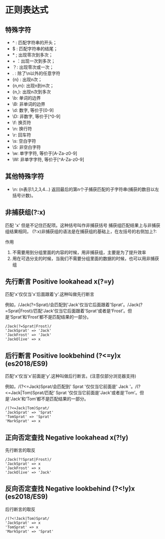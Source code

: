 # 正则表达式

## 特殊字符
- ^ : 匹配字符串的开头；
- $ : 匹配字符串的结尾；
- \* ; 出现零次到多次；
- \+ ：出现一次到多次；
- ？: 出现零次或一次；
- . : 除了\n以外的任意字符
- {n} : 出现n次；
- {n,m}: 出现n到m次；
- {n,}: 出现n次到多次
- \\b: 单词的边界
- \\B: 非单词的边界
- \\d: 数字, 等价于[0-9]
- \\D: 非数字, 等价于[^0-9]
- \\f: 换页符
- \\n: 换行符
- \\r: 回车符
- \\s: 空白字符
- \\S: 非空白字符
- \\w: 单字字符, 等价于[A-Za-z0-9]
- \\W: 非单字字符, 等价于[^A-Za-z0-9]

## 其他特殊字符
- \\n: (n表示1,2,3,4...) 返回最后的第n个子捕获匹配的子字符串(捕获的数目以左括号计数)。

## 非捕获组(?:x)
匹配 'x' 但是不记住匹配项。这种括号叫作非捕获括号
捕获组匹配结果上与非捕获组结果相同， (?:x)非捕获组的语法是在捕获组的基础上，在左括号的右侧加上?:

作用
1. 不需要用到分组里面的内容的时候，用非捕获组，主要是为了提升效率
2. 用在可选分支的时候，当我们不需要分组里面的数据的时候，也可以用非捕获组

## 先行断言 Positive lookahead x(?=y) 
匹配'x'仅仅当'x'后面跟着'y'.这种叫做先行断言

例如，/Jack(?=Sprat)/会匹配到'Jack'仅当它后面跟着'Sprat'。/Jack(?=Sprat|Frost)/匹配‘Jack’仅当它后面跟着'Sprat'或者是‘Frost’。但是‘Sprat’和‘Frost’都不是匹配结果的一部分。
```
/Jack(?=Sprat|Frost)/
'JackSprat' => 'Jack'
'JackFrost' => 'Jack'
'JackOlive' => x
```

## 后行断言 Positive lookbehind (?<=y)x (es2018/ES9)
匹配'x'仅当'x'前面是'y'.这种叫做后行断言。(注意仅部分浏览器支持)

例如，/(?<=Jack)Sprat/会匹配到' Sprat '仅仅当它前面是' Jack '。/(?<=Jack|Tom)Sprat/匹配‘ Sprat ’仅仅当它前面是'Jack'或者是‘Tom’。但是‘Jack’和‘Tom’都不是匹配结果的一部分。
```
/(?<=Jack|Tom)Sprat/
'JackSprat' => 'Sprat'
'TomSprat' => 'Sprat'
'MarkSprat' => x
```

## 正向否定查找 Negative lookahead x(?!y)
先行断言的取反
```
/Jack(?!Sprat|Frost)/
'JackSprat' => x
'JackFrost' => x
'JackOlive' => 'Jack'
```

## 反向否定查找 Negative lookbehind (?<!y)x (es2018/ES9)
后行断言的取反
```
/(?<!Jack|Tom)Sprat/
'JackSprat' => x
'TomSprat' => x
'MarkSprat' => 'Sprat'
```